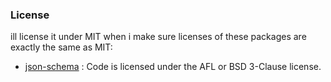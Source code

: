 ### License

ill license it under MIT when i make sure licenses of these packages are exactly the same as MIT:

-   [json-schema](https://github.com/kriszyp/json-schema) : Code is licensed under the AFL or BSD 3-Clause license.
